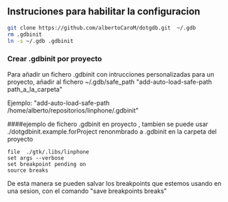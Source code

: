 ## Instruciones para habilitar la configuracion
```bash
git clone https://github.com/albertoCaroM/dotgdb.git  ~/.gdb
rm .gdbinit 
ln -s ~/.gdb .gdbinit
```

### Crear .gdbinit por proyecto
Para añadir un fichero .gdbinit con intrucciones personalizadas para un proyecto, añadir al fichero ~/.gdb/safe_path "add-auto-load-safe-path path_a_la_carpeta"

Ejemplo: "add-auto-load-safe-path /home/alberto/repositorios/linphone/.gdbinit"

####ejemplo de fichero .gdbinit en proyecto , tambien se puede usar ./dotgdbinit.example.forProject renonmbrado a .gdbinit en la carpeta del proyecto 

```gdb
file  ./gtk/.libs/linphone
set args --verbose
set breakpoint pending on
source breaks 
```

De esta manera se pueden salvar los breakpoints que estemos usando en una sesion, con el comando "save breakpoints breaks" 

